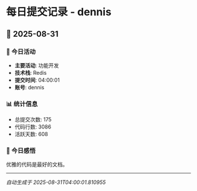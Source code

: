 # 每日提交记录 - dennis

## 📅 2025-08-31

### 🎯 今日活动
- **主要活动**: 功能开发
- **技术栈**: Redis
- **提交时间**: 04:00:01
- **账号**: dennis

### 📊 统计信息
- 总提交次数: 175
- 代码行数: 3086
- 活跃天数: 608

### 💭 今日感悟
优雅的代码是最好的文档。

---
*自动生成于 2025-08-31T04:00:01.810955*
